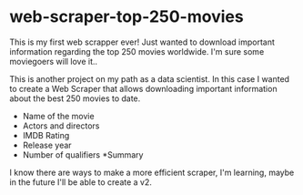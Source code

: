 # web-scraper-top-250-movies
This is my first web scrapper ever! Just wanted to download important information regarding the top 250 movies worldwide. I'm sure some moviegoers will love it..

This is another project on my path as a data scientist. In this case I wanted to create a Web Scraper that allows downloading important information about the best 250 movies to date.

* Name of the movie
* Actors and directors
* IMDB Rating
* Release year
* Number of qualifiers
*Summary

I know there are ways to make a more efficient scraper, I'm learning, maybe in the future I'll be able to create a v2.
